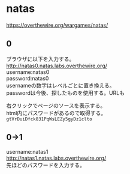 # natas  
https://overthewire.org/wargames/natas/  

## 0
ブラウザに以下を入力する。  
http://natas0.natas.labs.overthewire.org/  
username:natas0  
password:natas0  
usernameの数字はレベルごとに置き換える。  
passwordは今後、探したものを使用する。URLも  

右クリックでページのソースを表示する。  
html内にパスワードがあるので取得する。  
```gtVrDuiDfck831PqWsLEZy5gyDz1clto```  

## 0->1  
username:natas1  
http://natas1.natas.labs.overthewire.org/   
先ほどのパスワードを入力する。  



